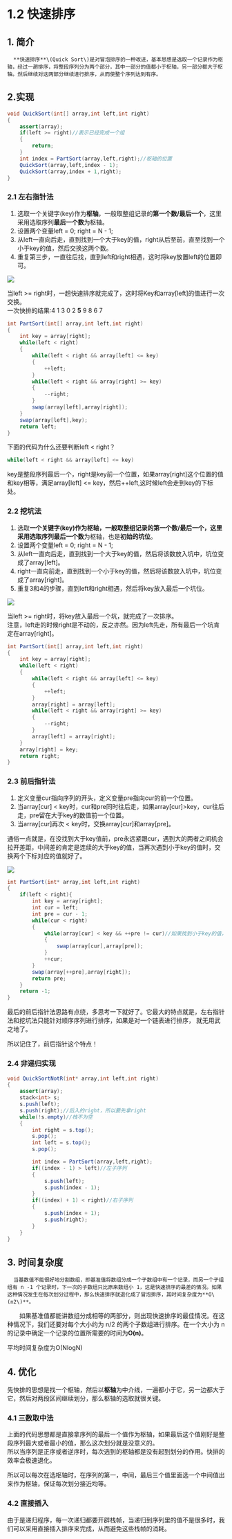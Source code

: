 # 1.2 快速排序

## 1. 简介

      **快速排序**\(Quick Sort\)是对冒泡排序的一种改进，基本思想是选取一个记录作为枢轴，经过一趟排序，将整段序列分为两个部分，其中一部分的值都小于枢轴，另一部分都大于枢轴。然后继续对这两部分继续进行排序，从而使整个序列达到有序。   

## 2.实现

```java
void QuickSort(int[] array,int left,int right)
{
    assert(array);
    if(left >= right)//表示已经完成一个组
    {
        return;
    }
    int index = PartSort(array,left,right);//枢轴的位置
    QuickSort(array,left,index - 1);
    QuickSort(array,index + 1,right);
}
```

### 2.1 左右指针法

1. 选取一个关键字\(key\)作为**枢轴**，一般取整组记录的**第一个数/最后一个**，这里采用选取序列**最后一个数**为枢轴。
2. 设置两个变量left = 0; right = N - 1;
3. 从left一直向后走，直到找到一个大于key的值，right从后至前，直至找到一个小于key的值，然后交换这两个数。
4. 重复第三步，一直往后找，直到left和right相遇，这时将key放置left的位置即可。

![](../../.gitbook/assets/image%20%2814%29.png)

当left &gt;= right时，一趟快速排序就完成了，这时将Key和array\[left\]的值进行一次交换。   
一次快排的结果:4 1 3 0 2 **5** 9 8 6 7

```java
int PartSort(int[] array,int left,int right)
{
    int key = array[right];
    while(left < right)
    {
        while(left < right && array[left] <= key)
        {
            ++left;
        }
        while(left < right && array[right] >= key)
        {
            --right;
        }
        swap(array[left],array[right]);
    }
    swap(array[left],key);
    return left;
}
```

下面的代码为什么还要判断left &lt; right？

```java
while(left < right && array[left] <= key)
```

key是整段序列最后一个，right是key前一个位置，如果array\[right\]这个位置的值和key相等，满足array\[left\] &lt;= key，然后++left,这时候left会走到key的下标处。

### 2.2 挖坑法

1. 选取**一个关键字\(key\)**作为枢轴，一般取整组记录的第一个数/最后一个，这里采用选取序列**最后一个数**为枢轴，也是**初始的坑位**。
2. 设置两个变量left = 0;  right = N - 1;
3. 从left一直向后走，直到找到一个大于key的值，然后将该数放入坑中，坑位变成了array\[left\]。
4. right一直向前走，直到找到一个小于key的值，然后将该数放入坑中，坑位变成了array\[right\]。
5. 重复3和4的步骤，直到left和right相遇，然后将key放入最后一个坑位。

![](../../.gitbook/assets/image%20%28244%29.png)

 当left &gt;= right时，将key放入最后一个坑，就完成了一次排序。   
注意，left走的时候right是不动的，反之亦然。因为left先走，所有最后一个坑肯定在array\[right\]。

```java
int PartSort(int[] array,int left,int right)
{
    int key = array[right];
    while(left < right)
    {
        while(left < right && array[left] <= key)
        {
            ++left;
        }
        array[right] = array[left];
        while(left < right && array[right] >= key)
        {
            --right;
        }
        array[left] = array[right];  
    }
    array[right] = key;
    return right;
}
```

### 2.3 前后指针法

1. 定义变量cur指向序列的开头，定义变量pre指向cur的前一个位置。
2. 当array\[cur\] &lt; key时，cur和pre同时往后走，如果array\[cur\]&gt;key，cur往后走，pre留在大于key的数值前一个位置。
3. 当array\[cur\]再次 &lt; key时，交换array\[cur\]和array\[pre\]。

通俗一点就是，在没找到大于key值前，pre永远紧跟cur，遇到大的两者之间机会拉开差距，中间差的肯定是连续的大于key的值，当再次遇到小于key的值时，交换两个下标对应的值就好了。

![](../../.gitbook/assets/image%20%28187%29.png)

```java
int PartSort(int* array,int left,int right)
{
    if(left < right){
        int key = array[right];
        int cur = left;
        int pre = cur - 1;
        while(cur < right)
        {
            while(array[cur] < key && ++pre != cur)//如果找到小于key的值，并且cur和pre之间有距离时则进行交换。注意两个条件的先后位置不能更换，可以参照评论中的解释
            {
                swap(array[cur],array[pre]);
            }
            ++cur;
        }
        swap(array[++pre],array[right]);
        return pre;
    }
    return -1;
}
```

最后的前后指针法思路有点绕，多思考一下就好了。它最大的特点就是，左右指针法和挖坑法只能针对顺序序列进行排序，如果是对一个链表进行排序， 就无用武之地了。

所以记住了，前后指针这个特点！

### 2.4 非递归实现

```java
void QuickSortNotR(int* array,int left,int right)
{
    assert(array);
    stack<int> s;
    s.push(left);
    s.push(right);//后入的right，所以要先拿right
    while(!s.empty)//栈不为空
    {
        int right = s.top();
        s.pop();
        int left = s.top();
        s.pop();

        int index = PartSort(array,left,right);
        if((index - 1) > left)//左子序列
        {
            s.push(left);
            s.push(index - 1);
        }
        if((index) + 1) < right)//右子序列
        {
            s.push(index + 1);
            s.push(right);
        }
    }
}
```

## 3. 时间复杂度

      当基数值不能很好地分割数组，即基准值将数组分成一个子数组中有一个记录，而另一个子组组有 n -1 个记录时，下一次的子数组只比原来数组小 1，这是快速排序的最差的情况。如果这种情况发生在每次划分过程中，那么快速排序就退化成了冒泡排序，其时间复杂度为**O\(n2\)**。

　　如果基准值都能讲数组分成相等的两部分，则出现快速排序的最佳情况。在这种情况下，我们还要对每个大小约为 n/2 的两个子数组进行排序。在一个大小为 n 的记录中确定一个记录的位置所需要的时间为**O\(n\)**。

 平均时间复杂度为O\(NlogN\)

## 4. 优化

先快排的思想是找一个枢轴，然后以**枢轴**为中介线，一遍都小于它，另一边都大于它，然后对两段区间继续划分，那么枢轴的选取就很关键。

### 4.1 **三数取中法** 

上面的代码思想都是直接拿序列的最后一个值作为枢轴，如果最后这个值刚好是整段序列最大或者最小的值，那么这次划分就是没意义的。   
所以当序列是正序或者逆序时，每次选到的枢轴都是没有起到划分的作用。快排的效率会极速退化。

所以可以每次在选枢轴时，在序列的第一，中间，最后三个值里面选一个中间值出来作为枢轴，保证每次划分接近均等。

### 4.2 **直接插入** 

由于是递归程序，每一次递归都要开辟栈帧，当递归到序列里的值不是很多时，我们可以采用直接插入排序来完成，从而避免这些栈帧的消耗。

